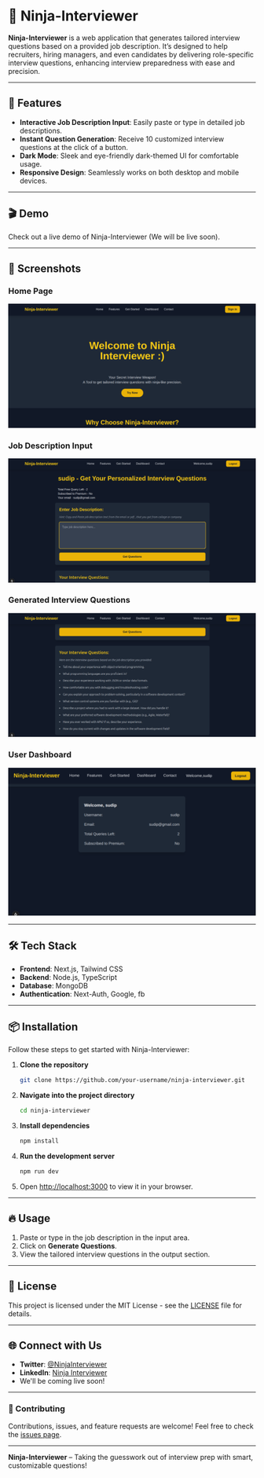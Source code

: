 

# 🥷 Ninja-Interviewer

**Ninja-Interviewer** is a web application that generates tailored interview questions based on a provided job description. It’s designed to help recruiters, hiring managers, and even candidates by delivering role-specific interview questions, enhancing interview preparedness with ease and precision.

---

## 🚀 Features

- **Interactive Job Description Input**: Easily paste or type in detailed job descriptions.
- **Instant Question Generation**: Receive 10 customized interview questions at the click of a button.
- **Dark Mode**: Sleek and eye-friendly dark-themed UI for comfortable usage.
- **Responsive Design**: Seamlessly works on both desktop and mobile devices.
  
---

## 🎬 Demo

Check out a live demo of Ninja-Interviewer (We will be live soon).

---

## 📸 Screenshots

### Home Page
![Home Page](./z_data/home.png)

### Job Description Input
![Job Description Input](./z_data/input.png)

### Generated Interview Questions
![Generated Interview Questions](./z_data/output.png)

### User Dashboard
![Dashboard](./z_data/ss_userDashboard.png)

---

## 🛠️ Tech Stack

- **Frontend**: Next.js, Tailwind CSS
- **Backend**: Node.js, TypeScript
- **Database**: MongoDB 
- **Authentication**: Next-Auth, Google, fb


---

## 📦 Installation

Follow these steps to get started with Ninja-Interviewer:

1. **Clone the repository**
   ```bash
   git clone https://github.com/your-username/ninja-interviewer.git
   ```

2. **Navigate into the project directory**
   ```bash
   cd ninja-interviewer
   ```

3. **Install dependencies**
   ```bash
   npm install
   ```

4. **Run the development server**
   ```bash
   npm run dev
   ```

5. Open [http://localhost:3000](http://localhost:3000) to view it in your browser.

---

## 🔥 Usage

1. Paste or type in the job description in the input area.
2. Click on **Generate Questions**.
3. View the tailored interview questions in the output section.

---

## 📄 License

This project is licensed under the MIT License - see the [LICENSE](LICENSE) file for details.

---

## 🌐 Connect with Us

- **Twitter**: [@NinjaInterviewer](https://twitter.com/ninjainterviewer)
- **LinkedIn**: [Ninja Interviewer](https://linkedin.com/in/ninjainterviewer)
- We'll be coming live soon!
---

### 🙌 Contributing

Contributions, issues, and feature requests are welcome! Feel free to check the [issues page](https://github.com/your-username/ninja-interviewer/issues).

---

**Ninja-Interviewer** – Taking the guesswork out of interview prep with smart, customizable questions!

